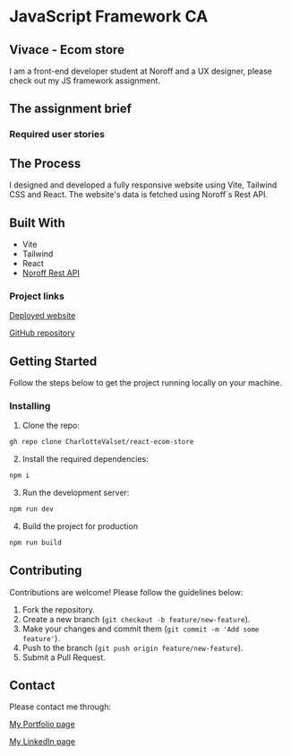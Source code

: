 # JavaScript Framework CA

## Vivace - Ecom store

I am a front-end developer student at Noroff and a UX designer, please check out my JS framework assignment.

## The assignment brief



### Required user stories


## The Process

I designed and developed a fully responsive website using Vite, Tailwind CSS and React. The website's data is fetched using Noroff´s Rest API.

## Built With

- Vite
- Tailwind
- React
- [Noroff Rest API](https://docs.noroff.dev/docs/v2/basic/online-shop)

### Project links

[Deployed website](https://vivance.netlify.app)

[GitHub repository](https://github.com/CharlotteValset/react-ecom-store)

## Getting Started

Follow the steps below to get the project running locally on your machine.

### Installing

1. Clone the repo:

```bash
gh repo clone CharlotteValset/react-ecom-store
```

2. Install the required dependencies:

```bash
npm i
```

3. Run the development server:

```bash
npm run dev
```

4. Build the project for production

```bash
npm run build
```

## Contributing

Contributions are welcome! Please follow the guidelines below:

1. Fork the repository.
2. Create a new branch (`git checkout -b feature/new-feature`).
3. Make your changes and commit them (`git commit -m 'Add some feature'`).
4. Push to the branch (`git push origin feature/new-feature`).
5. Submit a Pull Request.

## Contact

Please contact me through:

[My Portfolio page](https://charlottevalset.no)

[My LinkedIn page](https://www.linkedin.com/in/charlotte-valset-6195b521a/)
